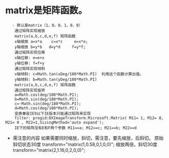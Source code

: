  # matrix是矩阵函数。
       - 默认是matrix（1，0，0，1，0，0）
        通过矩阵实现缩放
        matrix(a,b,c,d,e,f) 矩阵函数
        x轴缩放 a=x*a    c=x*c     e=x*e;
        y轴缩放 b=y*b   d=y*d     f=y*f;
        通过矩阵实现位移
        x轴位移: e=e+x
        y轴位移: f=f+y
        通过矩阵实现倾斜
        x轴倾斜: c=Math.tan(xDeg/180*Math.PI)  利用这个函数计算出值。
        y轴倾斜: b=Math.tan(yDeg/180*Math.PI)
        matrix(a,b,c,d,e,f) 矩阵函数
        通过矩阵实现旋转
        a=Math.cos(deg/180*Math.PI); 
        b=Math.sin(deg/180*Math.PI);
        c=-Math.sin(deg/180*Math.PI);
        d=Math.cos(deg/180*Math.PI);
        变换兼容IE9以下IE版本只能通过矩阵来实现
        filter: progid:DXImageTransform.Microsoft.Matrix( M11= 1, M12= 0, M21= 0 , M22=1,SizingMethod='auto expand');
        IE下的矩阵没有E和F两个参数 M11==a; M12==c; M21==b; M22==d
- 需注意的内容
        如果需要同时缩放，斜切，需注意，要先缩放，后斜切。
        原始斜切状态30度
        transform="matrix(1,0.58,0,1,0,0)";
        缩放两倍，斜切30度
        transform="matrix(2,1.16,0,2,0,0)";


        